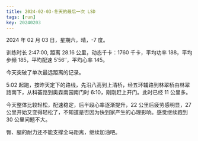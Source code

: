 ```yaml
---
title: 2024-02-03-冬天的最后一次 LSD
tags: [run]
key: 20240203
---
```


2024 年 02 月 03 日，星期六，晴，-7 度。

训练时长 2:47:00, 距离 28.16 公里，动态千卡：1760 千卡，平均功率 188，平均步频 185，平均配速 5&prime;56&prime;&prime;，平均心率 145。

今天突破了单次最远距离的记录。

<!--more-->

5:02 起跑，按昨天定下的路线，先沿八高到上清桥，经五环辅路到林翠桥由林翠路南下，从科荟路到奥森南园南门时 6:10，刚刚赶上开门。此时已经 11 公里多。

今天整体比较轻松，配速稳定，后半段心率逐渐提升，22 公里后疲劳感明显，27 公里开始又变得轻松了，不知道是否因为快到家产生的心理影响。感觉继续跑到 30 公里问题不大。

臀、腿的耐力还不能支撑全马距离，继续加油吧。

<div class="strava-embed-placeholder" data-embed-type="activity" data-embed-id="10683833319" data-style="standard"></div><script src="https://strava-embeds.com/embed.js"></script>
